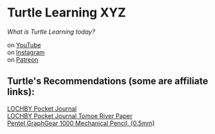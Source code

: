 # Turtle Learning XYZ
_What is Turtle Learning today?_  

on [YouTube](https://www.youtube.com/@TurtleLearningXYZ)  
on [Instagram](https://www.instagram.com/turtlelearningxyz)  
on [Patreon](https://www.patreon.com/turtlelearningxyz)  

## Turtle's Recommendations (some are affiliate links):
[LOCHBY Pocket Journal](https://amzn.to/3ZWEt0F)  
[LOCHBY Pocket Journal Tomoe River Paper](https://amzn.to/4eyNHVp)  
[Pentel GraphGear 1000 Mechanical Pencil, (0.5mm)](https://a.co/d/jk3xjSZ)  
